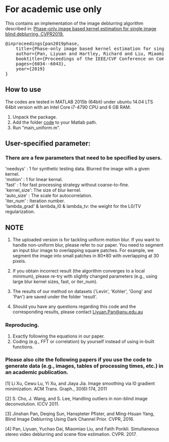 # For academic use only
This contains an implementation of the image deblurring algorithm described in: [Phase-only image based kernel estimation for single image blind deblurring, CVPR2019.](https://openaccess.thecvf.com/content_CVPR_2019/papers/Pan_Phase-Only_Image_Based_Kernel_Estimation_for_Single_Image_Blind_Deblurring_CVPR_2019_paper.pdf) 

<pre>
@inproceedings{pan2019phase,  
    title={Phase-only image based kernel estimation for single image blind deblurring},         
    author={Pan, Liyuan and Hartley, Richard and Liu, Miaomiao and Dai, Yuchao},    
    booktitle={Proceedings of the IEEE/CVF Conference on Computer Vision and Pattern Recognition},      
    pages={6034--6043},     
    year={2019}     
} 
</pre>

How to use
----------------
The codes are tested in MATLAB 2015b (64bit) under ubuntu 14.04 LTS 64bit version with an Intel Core i7-4790 CPU and 6 GB RAM.

1. Unpack the package.      
2. Add the folder [code](./code) to your Matlab path.      
3. Run "main_uniform.m".     

User-specified parameter:
----------------
### There are a few parameters that need to be specified by users.

'needsys'    :   1 for synthetic testing data. Blurred the image with a given kernel.     
'motion'     :   1 for linear kernal.       
'fast'       :   1 for fast processing strategy without coarse-to-fine.       
'kernel_size':   The size of blur kernel.       
'auto_size'  :   The scale for autocorrelation.           
'iter_num'   :   Iteration number.          
'lambda_grad' & lambda_l0 & lambda_tv: the weight for the L0/TV regularization.         

NOTE 
----------------
1. The uploaded version is for tackling uniform motion blur. If you want to handle non-uniform blur, please refer to our paper. You need to segment an input blur image to overlapping square patches. For example, we segment the image into small patches in 80*80 with overlapping at 30 pixels.

2. If you obtain incorrect result (the algorithm converges to a local minimum), please re-try with slightly changed parameters (e.g., using large blur kernel sizes, fast, or iter_num).  

3. The results of our method on datasets ('Levin', 'Kohler', 'Gong' and 'Pan') are saved under the folder 'result'. 

4. Should you have any questions regarding this code and the corresponding results, please contact Liyuan.Pan@anu.edu.au


### Reproducing. 
1. Exactly following the equations in our paper.
2. Coding (e.g., FFT or correlation) by yourself instead of using in-built functions. 

### Please also cite the following papers if you use the code to generate data (e.g., images, tables of processing times, etc.) in an academic publication. 
  [1] Li Xu, Cewu Lu, Yi Xu, and Jiaya Jia. Image smoothing via l0 gradient minimization. ACM Trans. Graph., 30(6):174, 2011     
  
  [2] S. Cho, J. Wang, and S. Lee, Handling outliers in non-blind image deconvolution. ICCV 2011.           
  
  [3] Jinshan Pan, Deqing Sun, Hanspteter Pfister, and Ming-Hsuan Yang, Blind Image Deblurring Using Dark Channel Prior. CVPR, 2016.      
  
  [4] Pan, Liyuan,  Yuchao Dai, Miaomiao Liu, and Fatih Porikli. Simultaneous stereo video deblurring and scene flow estimation. CVPR. 2017.     
       
